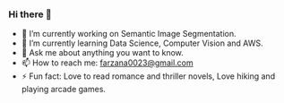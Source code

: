 ### Hi there 👋

- 🔭 I’m currently working on Semantic Image Segmentation.
- 🌱 I’m currently learning Data Science, Computer Vision and AWS.
- 💬 Ask me about anything you want to know.
- 📫 How to reach me: farzana0023@gmail.com
- ⚡ Fun fact: Love to read romance and thriller novels, Love hiking and playing arcade games. 

<!--
**FarzanaEva/FarzanaEva** is a ✨ _special_ ✨ repository because its `README.md` (this file) appears on your GitHub profile.

Here are some ideas to get you started:

- 🔭 I’m currently working on 
- 🌱 I’m currently learning 
- 💬 Ask me about 
- 📫 How to reach me: 
- ⚡ Fun fact: 
-->

